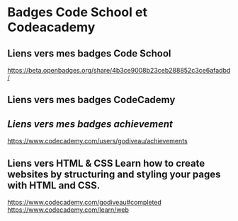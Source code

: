 # Badges Code School et Codeacademy

## **Liens vers mes badges Code School**  
<https://beta.openbadges.org/share/4b3ce9008b23ceb288852c3ce6afadbd/>

## **Liens vers mes badges CodeCademy** 

## *Liens vers mes badges achievement*  
<https://www.codecademy.com/users/godiveau/achievements>

## **Liens vers HTML & CSS Learn how to create websites by structuring and styling your pages with HTML and CSS.**  
<https://www.codecademy.com/godiveau#completed>
<https://www.codecademy.com/learn/web>

